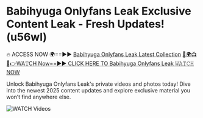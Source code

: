 # Babihyuga Onlyfans Leak Exclusive Content Leak - Fresh Updates! (u56wl)

🔥 ACCESS NOW 🌍==►► <a href="https://tinyurl.com/3fjeunct" rel="nofollow">Babihyuga Onlyfans Leak Latest Collection</a></h3>
[🔴🌍📺📱👉WA𝚃CH Now==►► CLICK HERE TO Babihyuga Onlyfans Leak 𝚆𝙰𝚃𝙲𝙷 NOW](https://tinyurl.com/3fjeunct)

Unlock Babihyuga Onlyfans Leak's private videos and photos today! Dive into the newest 2025 content updates and explore exclusive material you won’t find anywhere else.


<a href="https://tinyurl.com/3fjeunct" rel="nofollow" data-target="animated-image.originalLink"><img src="https://camo.githubusercontent.com/8a4f000d20f83aca3bf7ec5f350d767afa0574a8a352519fd8cfa583a6f93a33/68747470733a2f2f692e696d6775722e636f6d2f644a486b345a712e676966" alt="WATCH Videos" data-canonical-src="https://i.imgur.com/dJHk4Zq.gif" style="max-width: 100%; display: inline-block;" data-target="animated-image.originalImage"></a>
